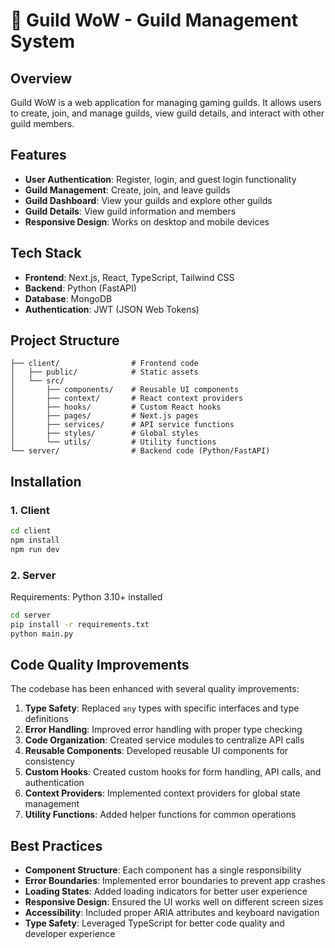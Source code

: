 # 🏰 Guild WoW - Guild Management System

## Overview

Guild WoW is a web application for managing gaming guilds. It allows users to create, join, and manage guilds, view guild details, and interact with other guild members.

## Features

- **User Authentication**: Register, login, and guest login functionality
- **Guild Management**: Create, join, and leave guilds
- **Guild Dashboard**: View your guilds and explore other guilds
- **Guild Details**: View guild information and members
- **Responsive Design**: Works on desktop and mobile devices

## Tech Stack

- **Frontend**: Next.js, React, TypeScript, Tailwind CSS
- **Backend**: Python (FastAPI)
- **Database**: MongoDB
- **Authentication**: JWT (JSON Web Tokens)

## Project Structure

```
├── client/                # Frontend code
│   ├── public/            # Static assets
│   └── src/
│       ├── components/    # Reusable UI components
│       ├── context/       # React context providers
│       ├── hooks/         # Custom React hooks
│       ├── pages/         # Next.js pages
│       ├── services/      # API service functions
│       ├── styles/        # Global styles
│       └── utils/         # Utility functions
└── server/                # Backend code (Python/FastAPI)
```

## Installation

### 1. Client

```bash
cd client
npm install
npm run dev
```

### 2. Server

Requirements: Python 3.10+ installed

```bash
cd server
pip install -r requirements.txt
python main.py
```

## Code Quality Improvements

The codebase has been enhanced with several quality improvements:

1. **Type Safety**: Replaced `any` types with specific interfaces and type definitions
2. **Error Handling**: Improved error handling with proper type checking
3. **Code Organization**: Created service modules to centralize API calls
4. **Reusable Components**: Developed reusable UI components for consistency
5. **Custom Hooks**: Created custom hooks for form handling, API calls, and authentication
6. **Context Providers**: Implemented context providers for global state management
7. **Utility Functions**: Added helper functions for common operations

## Best Practices

- **Component Structure**: Each component has a single responsibility
- **Error Boundaries**: Implemented error boundaries to prevent app crashes
- **Loading States**: Added loading indicators for better user experience
- **Responsive Design**: Ensured the UI works well on different screen sizes
- **Accessibility**: Included proper ARIA attributes and keyboard navigation
- **Type Safety**: Leveraged TypeScript for better code quality and developer experience



